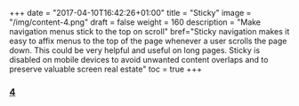+++
date = "2017-04-10T16:42:26+01:00"
title = "Sticky"
image = "/img/content-4.png"
draft = false
weight = 160
description = "Make navigation menus stick to the top on scroll"
bref="Sticky navigation makes it easy to affix menus to the top of the page whenever a user scrolls the page down. This could be very helpful and useful on long pages. Sticky is disabled on mobile devices to avoid unwanted content overlaps and to preserve valuable screen real estate"
toc = true
+++

<h3 class="section-head" id="h-demo"><a href="#h-demo">4</a></h3>
